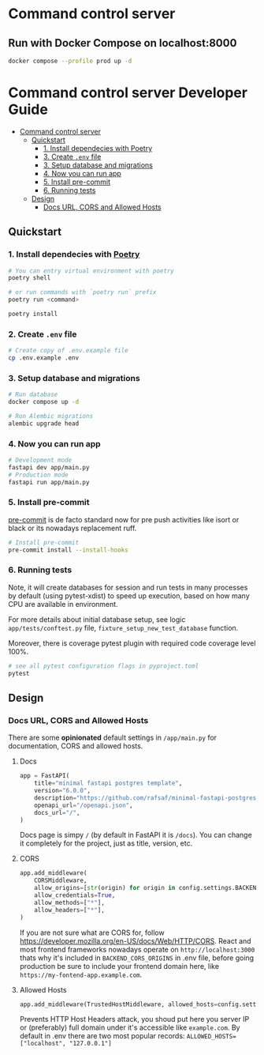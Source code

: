 # Command control server

## Run with Docker Compose on localhost:8000

```bash
docker compose --profile prod up -d
```

# Command control server Developer Guide

- [Command control server](#command-control-server)
  - [Quickstart](#quickstart)
    - [1. Install dependecies with Poetry](#1-install-dependecies-with-poetry)
    - [3. Create `.env` file](#3-create-env-file)
    - [3. Setup database and migrations](#3-setup-database-and-migrations)
    - [4. Now you can run app](#4-now-you-can-run-app)
    - [5. Install pre-commit](#5-install-pre-commit)
    - [6. Running tests](#6-running-tests)
  - [Design](#design)
    - [Docs URL, CORS and Allowed Hosts](#docs-url-cors-and-allowed-hosts)

## Quickstart

### 1. Install dependecies with [Poetry](https://python-poetry.org/docs/)

```bash
# You can entry virtual environment with poetry 
poetry shell

# or run commands with `poetry run` prefix
poetry run <command>
```

```bash
poetry install
```

### 2. Create `.env` file

```bash
# Create copy of .env.example file
cp .env.example .env
```

### 3. Setup database and migrations

```bash
# Run database
docker compose up -d

# Run Alembic migrations
alembic upgrade head
```

### 4. Now you can run app

```bash
# Development mode
fastapi dev app/main.py
# Production mode
fastapi run app/main.py
```

### 5. Install pre-commit

[pre-commit](https://pre-commit.com/) is de facto standard now for pre push activities like isort or black or its nowadays replacement ruff.

```bash
# Install pre-commit
pre-commit install --install-hooks
```

### 6. Running tests

Note, it will create databases for session and run tests in many processes by default (using pytest-xdist) to speed up execution, based on how many CPU are available in environment.

For more details about initial database setup, see logic `app/tests/conftest.py` file, `fixture_setup_new_test_database` function.

Moreover, there is coverage pytest plugin with required code coverage level 100%.

```bash
# see all pytest configuration flags in pyproject.toml
pytest
```

## Design

### Docs URL, CORS and Allowed Hosts

There are some **opinionated** default settings in `/app/main.py` for documentation, CORS and allowed hosts.

1. Docs

    ```python
    app = FastAPI(
        title="minimal fastapi postgres template",
        version="6.0.0",
        description="https://github.com/rafsaf/minimal-fastapi-postgres-template",
        openapi_url="/openapi.json",
        docs_url="/",
    )
    ```

   Docs page is simpy `/` (by default in FastAPI it is `/docs`). You can change it completely for the project, just as title, version, etc.

2. CORS

    ```python
    app.add_middleware(
        CORSMiddleware,
        allow_origins=[str(origin) for origin in config.settings.BACKEND_CORS_ORIGINS],
        allow_credentials=True,
        allow_methods=["*"],
        allow_headers=["*"],
    )
    ```

   If you are not sure what are CORS for, follow https://developer.mozilla.org/en-US/docs/Web/HTTP/CORS. React and most frontend frameworks nowadays operate on `http://localhost:3000` thats why it's included in `BACKEND_CORS_ORIGINS` in .env file, before going production be sure to include your frontend domain here, like `https://my-fontend-app.example.com`.

3. Allowed Hosts

   ```python
   app.add_middleware(TrustedHostMiddleware, allowed_hosts=config.settings.ALLOWED_HOSTS)
   ```

   Prevents HTTP Host Headers attack, you shoud put here you server IP or (preferably) full domain under it's accessible like `example.com`. By default in .env there are two most popular records: `ALLOWED_HOSTS=["localhost", "127.0.0.1"]`
